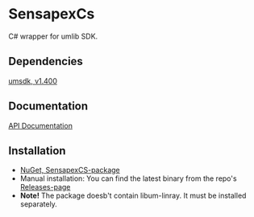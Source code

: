 # SensapexCs
C# wrapper for umlib SDK.

## Dependencies
[umsdk, v1.400](https://github.com/sensapex/umsdk/releases/tag/v1.400)

## Documentation
[API Documentation](http://dist.sensapex.com/misc/SensapexCs/Docs/html/index.html)

## Installation
* [NuGet, SensapexCS-package](https://www.nuget.org/packages/SensapexCs/)
* Manual installation: You can find the latest binary from the repo's [Releases-page](https://github.com/sensapex/SensapexCs/releases)
* **Note!** The package doesb't contain libum-linray. It must be installed separately.
